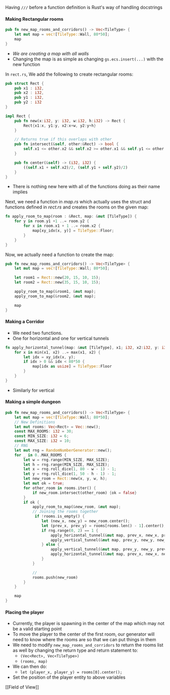 Having `///` before a function definition is Rust's way of handling docstrings

#### Making Rectangular rooms
```rust
pub fn new_map_rooms_and_corridors() -> Vec<TileType> {
	let mut map = vec![TileType::Wall, 80*50];
	map
}
```
- *We are creating a map with all walls*
- Changing the map is as simple as changing
  `gs.ecs.insert(...)` with the new function

In `rect.rs`, We add the following to create rectangular rooms:
```rust
pub struct Rect {
    pub x1 : i32,
    pub x2 : i32,
    pub y1 : i32,
    pub y2 : i32
}

impl Rect {
    pub fn new(x:i32, y: i32, w:i32, h:i32) -> Rect {
        Rect{x1:x, y1:y, x2:x+w, y2:y+h}
    }

    // Returns true if this overlaps with other
    pub fn intersect(&self, other:&Rect) -> bool {
        self.x1 <= other.x2 && self.x2 >= other.x1 && self.y1 <= other.y2 && self.y2 >= other.y1
    }

    pub fn center(&self) -> (i32, i32) {
        ((self.x1 + self.x2)/2, (self.y1 + self.y2)/2)
    }
}
```
- There is nothing new here with all of the functions doing as their name implies

Next, we need a function in *map.rs* which actually uses the struct and functions defined in *rect.rs* and creates the rooms on the given map:
```rust
fn apply_room_to_map(room : &Rect, map: &mut [TileType]) {
    for y in room.y1 +1 ..= room.y2 {
        for x in room.x1 + 1 ..= room.x2 {
            map[xy_idx(x, y)] = TileType::Floor;
        }
    }
}
```

Now, we actually need a function to create the map:
```rust
pub fn new_map_rooms_and_corridors() -> Vec<TileType> {
    let mut map = vec![TileType::Wall; 80*50];

    let room1 = Rect::new(20, 15, 10, 15);
    let room2 = Rect::new(35, 15, 10, 15);

    apply_room_to_map(&room1, &mut map);
    apply_room_to_map(&room2, &mut map);

    map
}
```

#### Making a Corridor
- We need two functions. 
- One for horizontal and one for vertical tunnels
```rust
fn apply_horizontal_tunnel(map: &mut [TileType], x1; i32, x2:i32, y: i32) {
	for x in min(x1, x2) ..= max(x1, x2) {
		let idx = xy_idx(x, y);
		if idx > 0 && idx < 80*50 {
			map[idx as usize] = TileType::Floor
		}
	}
}
```
- Similarly for vertical
#### Making a simple dungeon
```rust
pub fn new_map_rooms_and_corridors() -> Vec<TileType> {
	let mut map = vec![TileType::Wall; 80*50];
	// New Definitions 
	let mut rooms: Vec<Rect> = Vec::new();
	const MAX_ROOMS: i32 = 30;
	const MIN_SIZE: i32 = 6;
	const MAX_SIZE: i32 = 10;
	// RNG
	let mut rng = RandomNumberGenerator::new();
	for _ in 0..MAX_ROOMS {
		let w = rng.range(MIN_SIZE, MAX_SIZE);
		let h = rng.range(MIN_SIZE, MAX_SIZE);
		let x = rng.roll_dice(1, 80 - w - 1) - 1;
		let y = rng.roll_dice(1, 50 - h - 1) - 1;
		let new_room = Rect::new(x, y, w, h);
		let mut ok = true;
		for other_room in rooms.iter() {
			if new_room.intersect(other_room) {ok = false}
		}
		if ok {
			apply_room_to_map(&new_room, &mut map);
			// Joining the rooms together
			 if !rooms.is_empty() {
                let (new_x, new_y) = new_room.center();
                let (prev_x, prev_y) = rooms[rooms.len() - 1].center();
                if rng.range(0, 2) == 1 {
                    apply_horizontal_tunnel(&mut map, prev_x, new_x, prev_y);
                    apply_vertical_tunnel(&mut map, prev_y, new_y, new_x);
                } else {
                    apply_vertical_tunnel(&mut map, prev_y, new_y, prev_x);
                    apply_horizontal_tunnel(&mut map, prev_x, new_x, new_y);
                }
            }

			//
			rooms.push(new_room)
		}
	}

	map
}
```

#### Placing the player
- Currently, the player is spawning in the center of the map which may not be a valid starting point
- To move the player to the center of the first room, our generator will need to know where the rooms are so that we can put things in them
- We need to modify `new_map_rooms_and_corridors` to return the rooms list as well by changing the return type and return statement to:
	- `(Vec<Rect>, Vec<TileType>)`
	- `(rooms, map)`
- We can then do:
	- `let (player_x, player_y) = rooms[0].center();`
- Set the position of the player entity to above variables

[[Field of View]]